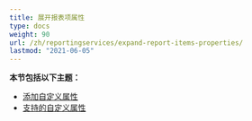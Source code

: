 ```yaml
---
title: 展开报表项属性
type: docs
weight: 90
url: /zh/reportingservices/expand-report-items-properties/
lastmod: "2021-06-05"
---
```


**本节包括以下主题：**

- [添加自定义属性](/pdf/zh/reportingservices/adding-custom-properties/)
- [支持的自定义属性](/pdf/zh/reportingservices/custom-properties-supported/)